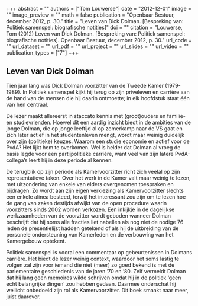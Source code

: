 +++
abstract = ""
authors = ["Tom Louwerse"]
date = "2012-12-01"
image = ""
image_preview = ""
math = false
publication = "Openbaar Bestuur, december 2012, p. 30."
title = "Leven van Dick Dolman. [Bespreking van: Politiek samenspel: biografische notities]"
doi = ""
citation = "Louwerse, Tom (2012) Leven van Dick Dolman. [Bespreking van: Politiek samenspel: biografische notities]. Openbaar Bestuur, december 2012, p. 30."
url_code = ""
url_dataset = ""
url_pdf = ""
url_project = ""
url_slides = ""
url_video = ""
publication_types = ["7"]
+++

## Leven van Dick Dolman

Tien jaar lang was Dick Dolman voorzitter van de Tweede Kamer (1979-1989). In Politiek samenspel kijkt hij terug op zijn privéleven en carrière aan de hand van de mensen die hij daarin ontmoette; in elk hoofdstuk staat één van hen centraal. 

De lezer maakt allereerst in staccato kennis met (groot)ouders en familie- en studievrienden. Hoewel dit een aardig inzicht biedt in de ambities van de jonge Dolman, die op jonge leeftijd al op zomerkamp naar de VS gaat en zich later actief in het studentenleven mengt, wordt maar weinig duidelijk over zijn (politieke) keuzes. Waarom een studie economie en actief voor de PvdA? Het lijkt hem te overkomen. Wel is helder dat Dolman al vroeg de basis legde voor een partijpolitieke carrière, want veel van zijn latere PvdA-collega’s leert hij in deze periode al kennen.

De terugblik op zijn periode als Kamervoorzitter richt zich veelal op zijn representatieve taken. Over het werk in de Kamer valt maar weinig te lezen, met uitzondering van enkele van elders overgenomen toespraken en bijdragen. Zo wordt aan zijn eigen verkiezing als Kamervoorzitter slechts een enkele alinea besteed, terwijl het interessant zou zijn om te lezen hoe de gang van zaken destijds afwijkt van de open procedure waarin voorzitters sinds 2002 worden verkozen. Een inkijkje in de dagelijkse werkzaamheden van de voorzitter wordt geboden wanneer Dolman beschrijft dat hij soms alle fracties liet nabellen als nog niet de nodige 76 leden de presentielijst hadden getekend of als hij de uitbreiding van de personele ondersteuning van Kamerleden en de verbouwing van het Kamergebouw optekent. 

Politiek samenspel is vooral een commentaar op gebeurtenissen in Dolmans carrière. Het biedt de lezer weinig context, waardoor het soms lastig te volgen zal zijn voor iemand die niet (meer) zo goed bekend is met de parlementaire geschiedenis van de jaren ’70 en ’80. Zelf vermeldt Dolman dat hij lang geen memoires wilde schrijven omdat hij in de politiek ‘geen echt belangrijke dingen’ zou hebben gedaan. Daarmee onderschat hij wellicht onbedoeld zijn rol als Kamervoorzitter. Dit boek smaakt naar meer, juist daarover.
